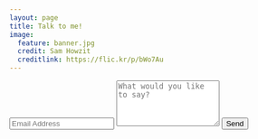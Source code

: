 ```yaml
---
layout: page
title: Talk to me!
image:
  feature: banner.jpg
  credit: Sam Howzit
  creditlink: https://flic.kr/p/bWo7Au
---
```


<form action="//formspree.io/eoj.robertson@yahoo.com" method:"POST"> 
    <input type="text" name="email" class="input mobile-block" placeholder="Email Address">
    <textarea type="text" name="content" class="input mobile-block" rows="5" placeholder="What would you like to say?"></textarea>
    <input type="submit" value="Send">
</form>
